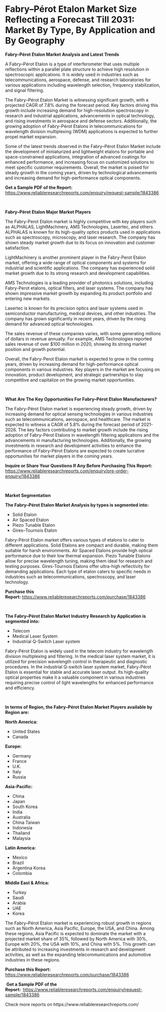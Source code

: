 <p><h1>Fabry–Pérot Etalon Market Size Reflecting a Forecast Till 2031: Market By Type, By Application and By Geography</h1></p><p><strong>Fabry–Pérot Etalon Market Analysis and Latest Trends</strong></p>
<p><p>A Fabry–Pérot Etalon is a type of interferometer that uses multiple reflections within a parallel plate structure to achieve high resolution in spectroscopic applications. It is widely used in industries such as telecommunications, aerospace, defense, and research laboratories for various applications including wavelength selection, frequency stabilization, and signal filtering.</p><p>The Fabry–Pérot Etalon Market is witnessing significant growth, with a projected CAGR of 7.8% during the forecast period. Key factors driving this growth include increasing demand for high-resolution spectroscopy in research and industrial applications, advancements in optical technology, and rising investments in aerospace and defense sectors. Additionally, the growing adoption of Fabry–Pérot Etalons in telecommunications for wavelength division multiplexing (WDM) applications is expected to further propel market expansion.</p><p>Some of the latest trends observed in the Fabry–Pérot Etalon Market include the development of miniaturized and lightweight etalons for portable and space-constrained applications, integration of advanced coatings for enhanced performance, and increasing focus on customized solutions to meet specific customer requirements. Overall, the market is poised for steady growth in the coming years, driven by technological advancements and increasing demand for high-performance optical components.</p></p>
<p><strong>Get a Sample PDF of the Report:&nbsp;</strong> <a href="https://www.reliableresearchreports.com/enquiry/request-sample/1843386">https://www.reliableresearchreports.com/enquiry/request-sample/1843386</a></p>
<p>&nbsp;</p>
<p><strong>Fabry–Pérot Etalon Major Market Players</strong></p>
<p><p>The Fabry-Perot Etalon market is highly competitive with key players such as ALPHALAS, LightMachinery, AMS Technologies, Lasertec, and others. ALPHALAS is known for its high-quality optics products used in applications such as spectroscopy, microscopy, and laser research. The company has shown steady market growth due to its focus on innovation and customer satisfaction.</p><p>LightMachinery is another prominent player in the Fabry-Perot Etalon market, offering a wide range of optical components and systems for industrial and scientific applications. The company has experienced solid market growth due to its strong research and development capabilities.</p><p>AMS Technologies is a leading provider of photonics solutions, including Fabry-Perot etalons, optical filters, and laser systems. The company has shown impressive market growth by expanding its product portfolio and entering new markets.</p><p>Lasertec is known for its precision optics and laser systems used in semiconductor manufacturing, medical devices, and other industries. The company has grown significantly in recent years, driven by the rising demand for advanced optical technologies.</p><p>The sales revenue of these companies varies, with some generating millions of dollars in revenue annually. For example, AMS Technologies reported sales revenue of over $100 million in 2020, showing its strong market position and growth potential.</p><p>Overall, the Fabry-Perot Etalon market is expected to grow in the coming years, driven by increasing demand for high-performance optical components in various industries. Key players in the market are focusing on innovation, product development, and strategic partnerships to stay competitive and capitalize on the growing market opportunities.</p></p>
<p>&nbsp;</p>
<p><strong>What Are The Key Opportunities For Fabry–Pérot Etalon Manufacturers?</strong></p>
<p><p>The Fabry-Pérot Etalon market is experiencing steady growth, driven by increasing demand for optical sensing technologies in various industries such as telecommunications, aerospace, and healthcare. The market is expected to witness a CAGR of 5.8% during the forecast period of 2021-2026. The key factors contributing to market growth include the rising adoption of Fabry-Pérot Etalons in wavelength filtering applications and the advancements in manufacturing technologies. Additionally, the growing investments in research and development activities to enhance the performance of Fabry-Pérot Etalons are expected to create lucrative opportunities for market players in the coming years.</p></p>
<p><strong>Inquire or Share Your Questions If Any Before Purchasing This Report:</strong> <a href="https://www.reliableresearchreports.com/enquiry/pre-order-enquiry/1843386">https://www.reliableresearchreports.com/enquiry/pre-order-enquiry/1843386</a></p>
<p>&nbsp;</p>
<p><strong>Market Segmentation</strong></p>
<p><strong>The Fabry–Pérot Etalon Market Analysis by types is segmented into:</strong></p>
<p><ul><li>Solid Etalon</li><li>Air Spaced Etalon</li><li>Piezo Tunable Etalon</li><li>Gires–Tournois Etalon</li></ul></p>
<p><p>Fabry-Pérot Etalon market offers various types of etalons to cater to different applications. Solid Etalons are compact and durable, making them suitable for harsh environments. Air Spaced Etalons provide high optical performance due to their low thermal expansion. Piezo Tunable Etalons allow for precise wavelength tuning, making them ideal for research and testing purposes. Gires-Tournois Etalons offer ultra-high reflectivity for demanding applications. Each type of etalon caters to specific needs in industries such as telecommunications, spectroscopy, and laser technology.</p></p>
<p><strong>Purchase this Report:&nbsp;</strong><a href="https://www.reliableresearchreports.com/purchase/1843386">https://www.reliableresearchreports.com/purchase/1843386</a></p>
<p>&nbsp;</p>
<p><strong>The Fabry–Pérot Etalon Market Industry Research by Application is segmented into:</strong></p>
<p><ul><li>Telecom</li><li>Medical Laser System</li><li>Industrial Q-Switch Laser system</li></ul></p>
<p><p>Fabry-Pérot Etalon is widely used in the telecom industry for wavelength division multiplexing and filtering. In the medical laser system market, it is utilized for precision wavelength control in therapeutic and diagnostic procedures. In the industrial Q-switch laser system market, Fabry-Pérot Etalon is essential for stable and accurate laser output. Its high-quality optical properties make it a valuable component in various industries requiring precise control of light wavelengths for enhanced performance and efficiency.</p></p>
<p>&nbsp;</p>
<p><strong>In terms of Region, the Fabry–Pérot Etalon Market Players available by Region are:</strong></p>
<p>
    <p> <strong> North America: </strong>
        <ul>
            <li>United States</li>
            <li>Canada</li>
        </ul>
        </p> 
    <p> <strong> Europe: </strong>
        <ul>
            <li>Germany</li>
            <li>France</li>
            <li>U.K.</li>
            <li>Italy</li>
            <li>Russia</li>
        </ul>
        </p> 
    <p> <strong> Asia-Pacific: </strong>
        <ul>
            <li>China</li>
            <li>Japan</li>
            <li>South Korea</li>
            <li>India</li>
            <li>Australia</li>
            <li>China Taiwan</li>
            <li>Indonesia</li>
            <li>Thailand</li>
            <li>Malaysia</li>
        </ul>
        </p> 
    <p> <strong> Latin America: </strong>
        <ul>
            <li>Mexico</li>
            <li>Brazil</li>
            <li>Argentina Korea</li>
            <li>Colombia</li>
        </ul>
        </p> 
    <p> <strong> Middle East & Africa: </strong>
        <ul>
            <li>Turkey</li>
            <li>Saudi</li>
            <li>Arabia</li>
            <li>UAE</li>
            <li>Korea</li>
        </ul>
    </p>
    </p>
<p><p>The Fabry–Pérot Etalon market is experiencing robust growth in regions such as North America, Asia Pacific, Europe, the USA, and China. Among these regions, Asia Pacific is expected to dominate the market with a projected market share of 35%, followed by North America with 30%, Europe with 20%, the USA with 10%, and China with 5%. This growth can be attributed to increasing investments in research and development activities, as well as the expanding telecommunications and automotive industries in these regions.</p></p>
<p><strong>Purchase this Report: </strong><a href="https://www.reliableresearchreports.com/purchase/1843386">https://www.reliableresearchreports.com/purchase/1843386</a></p>
<p>&nbsp;<strong>Get a Sample PDF of the Report:&nbsp;&nbsp;</strong><a href="https://www.reliableresearchreports.com/enquiry/request-sample/1843386">https://www.reliableresearchreports.com/enquiry/request-sample/1843386</a></p>
<p><strong></strong></p>
<p>Check more reports on https://www.reliableresearchreports.com/</p>